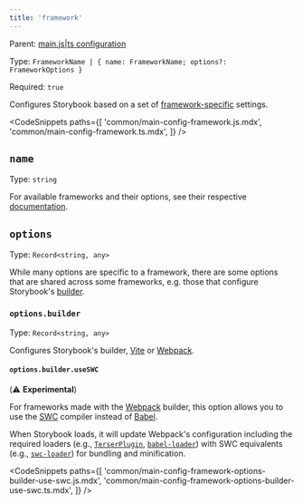 ```yaml
---
title: 'framework'
---
```


Parent: [main.js|ts configuration](./main-config.md)

Type: `FrameworkName | { name: FrameworkName; options?: FrameworkOptions }`

Required: `true`

Configures Storybook based on a set of [framework-specific](../configure/frameworks.md) settings.

<!-- prettier-ignore-start -->

<CodeSnippets
  paths={[
    'common/main-config-framework.js.mdx',
    'common/main-config-framework.ts.mdx',
  ]}
/>

<!-- prettier-ignore-end -->

## `name`

Type: `string`

For available frameworks and their options, see their respective [documentation](https://github.com/storybookjs/storybook/tree/next/code/frameworks).

## `options`

Type: `Record<string, any>`

While many options are specific to a framework, there are some options that are shared across some frameworks, e.g. those that configure Storybook's [builder](./main-config-core.md#builder).

### `options.builder`

Type: `Record<string, any>`

Configures Storybook's builder, [Vite](../builders/vite.md) or [Webpack](../builders/webpack.md).

#### `options.builder.useSWC`

(⚠️ **Experimental**)

For frameworks made with the [Webpack](../builders/webpack.md) builder, this option allows you to use the [SWC](https://swc.rs/) compiler instead of [Babel](../configure/babel.md).

When Storybook loads, it will update Webpack's configuration including the required loaders (e.g., [`TerserPlugin`](https://webpack.js.org/plugins/terser-webpack-plugin/), [`babel-loader`](https://webpack.js.org/loaders/babel-loader/)) with SWC equivalents (e.g., [`swc-loader`](https://swc.rs/docs/usage/swc-loader)) for bundling and minification.

<!-- prettier-ignore-start -->

<CodeSnippets
  paths={[
    'common/main-config-framework-options-builder-use-swc.js.mdx',
    'common/main-config-framework-options-builder-use-swc.ts.mdx',
  ]}
/>

<!-- prettier-ignore-end -->
